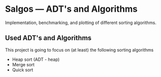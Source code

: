 # Salgos &mdash; ADT's and Algorithms

Implementation, benchmarking, and plotting of different sorting algorithms.

## Used ADT's and Algorithms

This project is going to focus on (at least) the following sorting algorithms

* Heap sort (ADT - heap)
* Merge sort
* Quick sort

